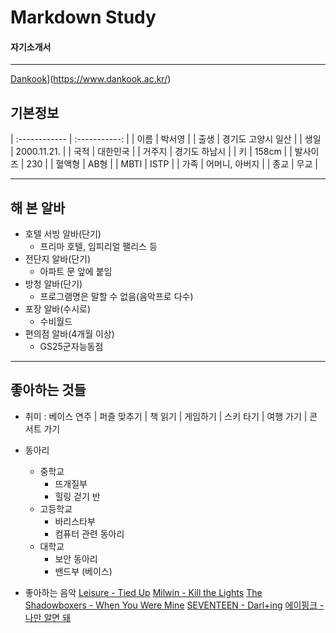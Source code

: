 # Markdown Study
#### 자기소개서
***

[Dankook](https://www.dankook.ac.kr/html_repositories/images/www/kor_content/est_ui_int01.jpg)](https://www.dankook.ac.kr/)

기본정보
------------


| :------------ | :-----------: |
| 이름     | 박서영            |
| 출생     | 경기도 고양시 일산 |
| 생일     | 2000.11.21.       |
| 국적     | 대한민국           |
| 거주지   | 경기도 하남시      |
| 키       | 158cm             |
| 발사이즈  | 230              |
| 혈액형    | AB형             |
| MBTI     | ISTP              |
| 가족      | 어머니, 아버지    |
| 종교      | 무교              |

***

해 본 알바
------------
* 호텔 서빙 알바(단기)
    - 프리마 호텔, 임피리얼 팰리스 등
* 전단지 알바(단기)
    - 아파트 문 앞에 붙임
* 방청 알바(단기)
    - 프로그램명은 말할 수 없음(음악프로 다수)
* 포장 알바(수시로)
    - 수비월드
* 편의점 알바(4개월 이상)
    - GS25군자능동점

***

좋아하는 것들 
----------
* 취미 : 베이스 연주 | 퍼즐 맞추기 | 책 읽기 | 게임하기 | 스키 타기 | 여행 가기 | 콘서트 가기

* 동아리
    - 중학교
        + 뜨개질부
        + 힐링 걷기 반
    - 고등학교
        + 바리스타부
        + 컴퓨터 관련 동아리
    - 대학교
        + 보안 동아리
        + 밴드부 (베이스)

* 좋아하는 음악
    [Leisure - Tied Up](https://youtu.be/89-UheKmXDg)
    [Milwin - Kill the Lights](https://youtu.be/MLnbIbsdS0Y)
    [The Shadowboxers - When You Were Mine](https://youtu.be/89-UheKmXDg)
    [SEVENTEEN - Darl+ing](https://youtu.be/bTtNV6hgDno)
    [에이핑크 - 나만 알면 돼](https://youtu.be/J2j8nWDwhuk)
